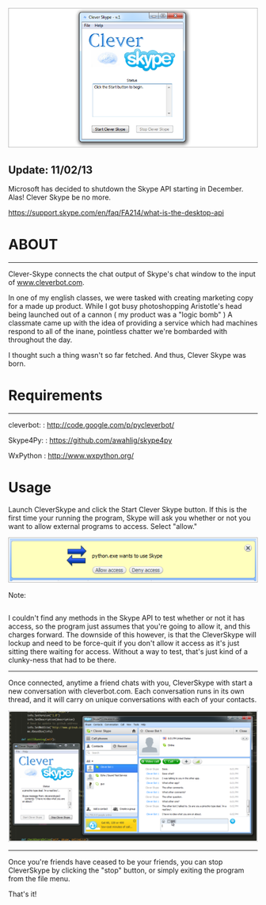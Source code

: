 <p align="center">
	<img src="https://github.com/Audionautics/Clever-Skype/raw/master/doc_images/Clever_skype.PNG?raw=true")/>
</p>

Update: 11/02/13
----------------  

Microsoft has decided to shutdown the Skype API starting in December. Alas! Clever Skype be no more. 

https://support.skype.com/en/faq/FA214/what-is-the-desktop-api

ABOUT
=====
----------------------------
Clever-Skype connects the chat output of Skype's chat window to the input of www.cleverbot.com.

In one of my english classes, we were tasked with creating marketing copy for a made up product. 
While I got busy photoshopping Aristotle's head being launched out of a cannon ( my product was a 
"logic bomb" ) A classmate came up with the idea of providing a service which had machines respond 
to all of the inane, pointless chatter we're bombarded with throughout the day. 

I thought such a thing wasn't so far fetched. And thus, Clever Skype was born. 


Requirements
============
---------------------------------
cleverbot:
: http://code.google.com/p/pycleverbot/ 

Skype4Py:
: https://github.com/awahlig/skype4py

WxPython
: http://www.wxpython.org/

Usage
=====

Launch CleverSkype and click the Start Clever Skype button. If this is the first time your running the program, 
Skype will ask you whether or not you want to allow external programs to access. Select "allow."

<p align="center">
	<img src="https://github.com/Audionautics/Clever-Skype/raw/master/doc_images/allow_connection.png?raw=true")/>
</p>

Note:
##
I couldn't find any methods in the Skype API to test whether or not it has access, so the program just assumes that you're going to allow it, and this charges forward. The downside of this however, is that the CleverSkype will lockup and need to be force-quit if you don't allow it access as it's just sitting there waiting for access. Without a way to test, that's just kind of a clunky-ness that had to be there. 

----------------------------------------

Once connected, anytime a friend chats with you, CleverSkype with start a new conversation with cleverbot.com. Each conversation runs in its own thread, and it will carry on unique conversations with each of your contacts. 

<p align="center">
	<img src="https://github.com/Audionautics/Clever-Skype/raw/master/doc_images/skype_w_cs.PNG?raw=true")/>
</p>

---------------------------------------------

Once you're friends have ceased to be your friends, you can stop CleverSkype by clicking the "stop" button, or simply exiting the program from the file menu. 

That's it! 













